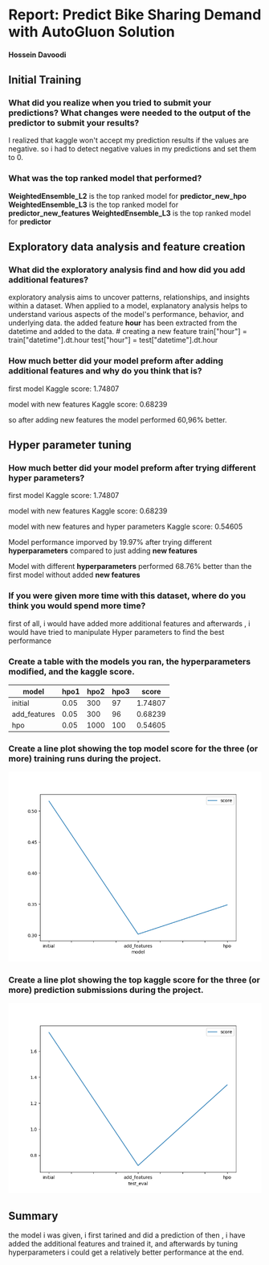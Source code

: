 # Report: Predict Bike Sharing Demand with AutoGluon Solution
#### Hossein Davoodi

## Initial Training
### What did you realize when you tried to submit your predictions? What changes were needed to the output of the predictor to submit your results?
I realized that kaggle won't accept my prediction results if the values are negative. so i had to detect negative values in my predictions and set them to 0.

### What was the top ranked model that performed?
**WeightedEnsemble_L2** is the top ranked model for **predictor_new_hpo**
**WeightedEnsemble_L3** is the top ranked model for **predictor_new_features**
**WeightedEnsemble_L3** is the top ranked model for **predictor**


## Exploratory data analysis and feature creation
### What did the exploratory analysis find and how did you add additional features?
exploratory analysis aims to uncover patterns, relationships, and insights within a dataset. When applied to a model, explanatory analysis helps to understand various aspects of the model's performance, behavior, and underlying data. the added feature **hour** has been extracted from the datetime
and added to the data.
    # creating a new feature
    train["hour"] = train["datetime"].dt.hour
    test["hour"] = test["datetime"].dt.hour 

### How much better did your model preform after adding additional features and why do you think that is?
first model Kaggle score: 1.74807

model with new features Kaggle score: 0.68239

so after adding new features the model performed 60,96% better.

## Hyper parameter tuning
### How much better did your model preform after trying different hyper parameters?
first model Kaggle score: 1.74807

model with new features Kaggle score: 0.68239

model with new features and hyper parameters Kaggle score:  0.54605

Model performance imporved by 19.97% after trying different **hyperparameters** compared to just adding **new features**

Model with different **hyperparameters** performed 68.76% better than the first model without added **new features**

### If you were given more time with this dataset, where do you think you would spend more time?
first of all, i would have added more additional features and afterwards , i would have tried to manipulate Hyper parameters to find the best performance

### Create a table with the models you ran, the hyperparameters modified, and the kaggle score.
|model|hpo1|hpo2|hpo3|score|
|--|--|--|--|--|
|initial|0.05|300|97|1.74807|
|add_features|0.05|300|96|0.68239|
|hpo|0.05|1000|100|0.54605|

### Create a line plot showing the top model score for the three (or more) training runs during the project.

![model_train_score.png](dataSets/model_train_score.png)

### Create a line plot showing the top kaggle score for the three (or more) prediction submissions during the project.

![model_test_score.png](model_test_score.png)

## Summary
the model i was given, i first tarined and did a prediction of then , i have added the additional features and trained it, and afterwards by tuning hyperparameters i could get a relatively better performance at the end.
